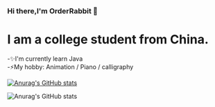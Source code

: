 ### Hi there,I'm OrderRabbit 👋

# I am a college student from China.
-✨I'm currently learn Java  
-⚡My hobby: Animation / Piano / calligraphy

[![Anurag's GitHub stats](https://github-readme-stats.vercel.app/api?username=OrderRabbit)](https://github.com/anuraghazra/github-readme-stats)

![Anurag's GitHub stats](https://github-readme-stats.vercel.app/api?username=anuraghazra&show_icons=true&theme=dracula)
